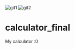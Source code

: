 ![git1](https://user-images.githubusercontent.com/89996137/132952681-05be4414-0e6f-47c5-bc53-d2e486a08715.jpg)
![git2](https://user-images.githubusercontent.com/89996137/132952682-104f692b-27f7-4150-82d7-7d1deacb024b.jpg)
# calculator_final
My calculator :0
